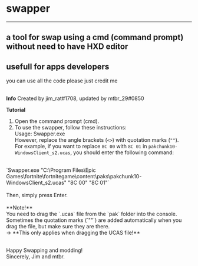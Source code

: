 # swapper

-----------------------------------------------------

## a tool for swap using a cmd (command prompt) without need to have HXD editor
## usefull for apps developers 
you can use all the code please just  credit me
<br><br>

**Info**
Created by jim_rat#1708, updated by mtbr_29#0850


**Tutorial**
1. Open the command prompt (cmd).
2. To use the swapper, follow these instructions: <br>
   Usage: Swapper.exe <ucas-file> <hex-to-search> <hex-to-replace> <br>
   However, replace the angle brackets (`<>`) with quotation marks (`""`).<br>
   For example, if you want to replace `8C 00` with `8C 01` in `pakchunk10-WindowsClient_s2.ucas`, you should enter the following command: <br>
<br>
   `Swapper.exe "C:\Program Files\Epic Games\fortnite\fortnitegame\content\paks\pakchunk10-WindowsClient_s2.ucas" "8C 00" "8C 01"`<br>
 <br>
   Then, simply press Enter.
<br><br>
**Note!** <br>
You need to drag the `.ucas` file from the `pak` folder into the console. Sometimes the quotation marks (`""`) are added automatically when you drag the file, but make sure they are there. <br>
-> **This only applies when dragging the UCAS file!** <br><br>

Happy Swapping and modding!<br>
Sincerely, Jim and mtbr.
